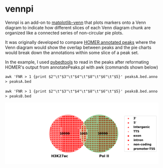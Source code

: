 # vennpi
Vennpi is an add-on to [matplotlib-venn](https://pypi.org/project/matplotlib-venn/) that plots markers onto a Venn diagram to indicate how different slices of each Venn diagram chunk are organized like a connected series of non-circular pie plots. 

It was originally developed to compare [HOMER annotated peaks](http://homer.ucsd.edu/homer/ngs/annotation.html) where the Venn diagram would show the overlap between peaks and the pie charts would break down the annotations within some slice of a peak set. 

In the example, I used [pybedtools](https://daler.github.io/pybedtools/) to read in the peaks after reformating HOMER's output from annotatePeaks.pl with awk (commands shown below)
```
awk 'FNR > 1 {print $2"\t"$3"\t"$4"\t"$8"\t"$6"\t"$5}' peaksA.bed.anno > peaksA.bed

awk 'FNR > 1 {print $2"\t"$3"\t"$4"\t"$8"\t"$6"\t"$5}' peaksB.bed.anno > peaksB.bed
```
![sample](venn_pie_plot.png)
